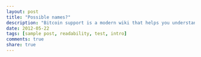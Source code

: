 ```yaml
---
layout: post
title: "Possible names?"
description: "Bitcoin support is a modern wiki that helps you understand every corner of the bitcoin world."
date: 2012-05-22
tags: [sample post, readability, test, intro]
comments: true
share: true
---
```

